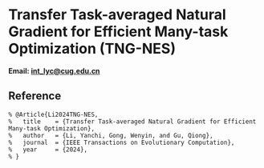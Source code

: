 # Transfer Task-averaged Natural Gradient for Efficient Many-task Optimization (TNG-NES)

**Email: <int_lyc@cug.edu.cn>**

## Reference

```
% @Article{Li2024TNG-NES,
%   title    = {Transfer Task-averaged Natural Gradient for Efficient Many-task Optimization},
%   author   = {Li, Yanchi, Gong, Wenyin, and Gu, Qiong},
%   journal  = {IEEE Transactions on Evolutionary Computation},
%   year     = {2024},
% }
```
